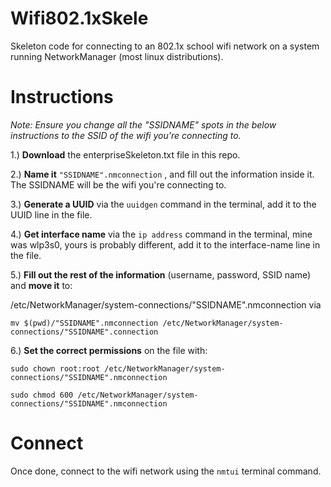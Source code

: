 # Wifi802.1xSkele
Skeleton code for connecting to an 802.1x school wifi network on a system running NetworkManager (most linux distributions).

# Instructions

_Note: Ensure you change all the "SSIDNAME" spots in the below instructions to the SSID of the wifi you're connecting to._

1.) **Download** the enterpriseSkeleton.txt file in this repo.

2.) **Name it** `"SSIDNAME".nmconnection`  , and fill out the information inside it. The SSIDNAME will be the wifi you're connecting to.

3.) **Generate a UUID** via the  `uuidgen`  command in the terminal, add it to the UUID line in the file.

4.) **Get interface name** via the `ip address`  command in the terminal, mine was wlp3s0, yours is probably different, add it to the interface-name line in the file.



5.) **Fill out the rest of the information** (username, password, SSID name) and **move it** to:

/etc/NetworkManager/system-connections/"SSIDNAME".nmconnection via

`mv $(pwd)/"SSIDNAME".nmconnection /etc/NetworkManager/system-connections/"SSIDNAME".connection` 


6.) **Set the correct permissions** on the file with: 

`sudo chown root:root /etc/NetworkManager/system-connections/"SSIDNAME".nmconnection` 

`sudo chmod 600 /etc/NetworkManager/system-connections/"SSIDNAME".nmconnection` 

# Connect

Once done, connect to the wifi network using the `nmtui`  terminal command.
